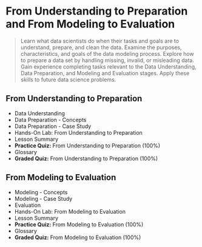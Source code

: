 # From Understanding to Preparation and From Modeling to Evaluation
> Learn what data scientists do when their tasks and goals are to understand, prepare, and clean the data. Examine the purposes, characteristics, and goals of the data modeling process. Explore how to prepare a data set by handling missing, invalid, or misleading data. Gain experience completing tasks relevant to the Data Understanding, Data Preparation, and Modeling and Evaluation stages. Apply these skills to future data science problems.
## From Understanding to Preparation
- Data Understanding
- Data Preparation - Concepts
- Data Preparation - Case Study
- Hands-On Lab: From Understanding to Preparation
- Lesson Summary
- **Practice Quiz:** From Understanding to Preparation (100%)
- Glossary
- **Graded Quiz:** From Understanding to Preparation (100%)
## From Modeling to Evaluation
- Modeling - Concepts
- Modeling - Case Study
- Evaluation
- Hands-On Lab: From Modeling to Evaluation
- Lesson Summary
- **Practice Quiz:** From Modeling to Evaluation (100%)
- Glossary
- **Graded Quiz:** From Modeling to Evaluation (100%)
